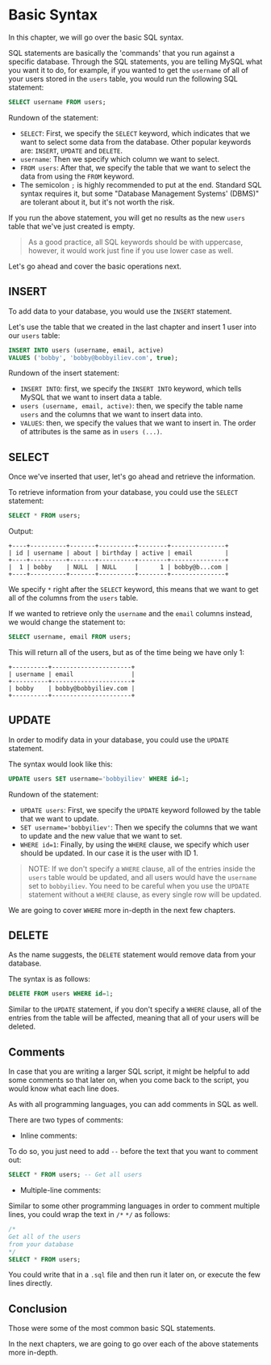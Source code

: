 # Basic Syntax

In this chapter, we will go over the basic SQL syntax.

SQL statements are basically the 'commands' that you run against a specific database. Through the SQL statements, you are telling MySQL what you want it to do, for example, if you wanted to get the `username` of all of your users stored in the `users` table, you would run the following SQL statement:

```sql
SELECT username FROM users;
```

Rundown of the statement:

* `SELECT`: First, we specify the `SELECT` keyword, which indicates that we want to select some data from the database. Other popular keywords are: `INSERT`, `UPDATE` and `DELETE`.
* `username`: Then we specify which column we want to select.
* `FROM users`: After that, we specify the table that we want to select the data from using the `FROM` keyword.
* The semicolon `;` is highly recommended to put at the end. Standard SQL syntax requires it, but some "Database Management Systems' (DBMS)" are tolerant about it, but it's not worth the risk.

If you run the above statement, you will get no results as the new `users` table that we've just created is empty.

> As a good practice, all SQL keywords should be with uppercase, however, it would work just fine if you use lower case as well.

Let's go ahead and cover the basic operations next.

## INSERT

To add data to your database, you would use the `INSERT` statement.

Let's use the table that we created in the last chapter and insert 1 user into our `users` table:

```sql
INSERT INTO users (username, email, active)
VALUES ('bobby', 'bobby@bobbyiliev.com', true);
```

Rundown of the insert statement:

* `INSERT INTO`: first, we specify the `INSERT INTO` keyword, which tells MySQL that we want to insert data a table.
* `users (username, email, active)`: then, we specify the table name `users` and the columns that we want to insert data into.
* `VALUES`: then, we specify the values that we want to insert in. The order of attributes is the same as in `users (...)`.

## SELECT

Once we've inserted that user, let's go ahead and retrieve the information.

To retrieve information from your database, you could use the `SELECT` statement:

```sql
SELECT * FROM users;
```

Output:

```
+----+----------+-------+----------+--------+---------------+
| id | username | about | birthday | active | email         |
+----+----------+-------+----------+--------+---------------+
|  1 | bobby    | NULL  | NULL     |      1 | bobby@b...com |
+----+----------+-------+----------+--------+---------------+
```

We specify `*` right after the `SELECT` keyword, this means that we want to get all of the columns from the `users` table.

If we wanted to retrieve only the `username` and the `email` columns instead, we would change the statement to:

```sql
SELECT username, email FROM users;
```

This will return all of the users, but as of the time being we have only 1:

```
+----------+----------------------+
| username | email                |
+----------+----------------------+
| bobby    | bobby@bobbyiliev.com |
+----------+----------------------+
```

## UPDATE

In order to modify data in your database, you could use the `UPDATE` statement.

The syntax would look like this:

```sql
UPDATE users SET username='bobbyiliev' WHERE id=1;
```

Rundown of the statement:

* `UPDATE users`: First, we specify the `UPDATE` keyword followed by the table that we want to update.
* `SET username='bobbyiliev'`: Then we specify the columns that we want to update and the new value that we want to set.
* `WHERE id=1`: Finally, by using the `WHERE` clause, we specify which user should be updated. In our case it is the user with ID 1.

> NOTE: If we don't specify a `WHERE` clause, all of the entries inside the `users` table would be updated, and all users would have the `username` set to `bobbyiliev`. You need to be careful when you use the `UPDATE` statement without a `WHERE` clause, as every single row will be updated.

We are going to cover `WHERE` more in-depth in the next few chapters.

## DELETE

As the name suggests, the `DELETE` statement would remove data from your database.

The syntax is as follows:

```sql
DELETE FROM users WHERE id=1;
```

Similar to the `UPDATE` statement, if you don't specify a `WHERE` clause, all of the entries from the table will be affected, meaning that all of your users will be deleted.

## Comments

In case that you are writing a larger SQL script, it might be helpful to add some comments so that later on, when you come back to the script, you would know what each line does.

As with all programming languages, you can add comments in SQL as well.

There are two types of comments:

* Inline comments:

To do so, you just need to add `--` before the text that you want to comment out:

```sql
SELECT * FROM users; -- Get all users
```

* Multiple-line comments:

Similar to some other programming languages in order to comment multiple lines, you could wrap the text in `/*` `*/` as follows:

```sql
/*
Get all of the users
from your database
*/
SELECT * FROM users;
```

You could write that in a `.sql` file and then run it later on, or execute the few lines directly.

## Conclusion

Those were some of the most common basic SQL statements.

In the next chapters, we are going to go over each of the above statements more in-depth.
